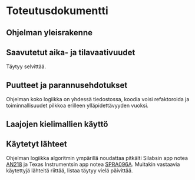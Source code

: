 # Toteutusdokumentti

## Ohjelman yleisrakenne

## Saavutetut aika- ja tilavaativuudet
Täytyy selvittää.

## Puutteet ja parannusehdotukset
Ohjelman koko logiikka on yhdessä tiedostossa, koodia voisi refaktoroida ja toiminnallisuudet pilkkoa erilleen ylläpidettävyyden vuoksi.

## Laajojen kielimallien käyttö

## Käytetyt lähteet
Ohjelman logiikka algoritmin ympärillä noudattaa pitkälti Silabsin app notea [AN218](https://www.silabs.com/documents/public/application-notes/an218.pdf?) ja Texas Instrumentsin app notea [SPRA096A](https://www.ti.com/lit/an/spra096a/spra096a.pdf?). Muitakin vastaavia käytettyjä lähteitä riittää, listaa täytyy vielä päivittää.
